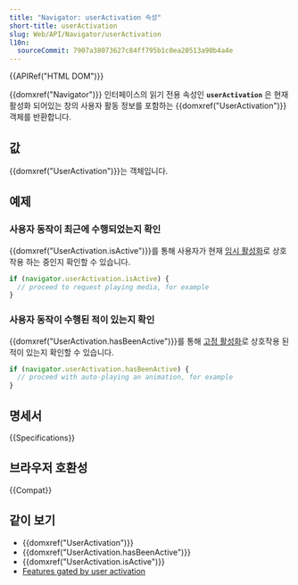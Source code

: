 ```yaml
---
title: "Navigator: userActivation 속성"
short-title: userActivation
slug: Web/API/Navigator/userActivation
l10n:
  sourceCommit: 7907a38073627c84ff795b1c0ea20513a90b4a4e
---
```


{{APIRef("HTML DOM")}}

{{domxref("Navigator")}} 인터페이스의 읽기 전용 속성인 **`userActivation`** 은  현재 활성화 되어있는 창의 사용자 활동 정보를 포함하는 {{domxref("UserActivation")}} 객체를 반환합니다.

## 값

{{domxref("UserActivation")}}는 객체입니다.

## 예제

### 사용자 동작이 최근에 수행되었는지 확인

{{domxref("UserActivation.isActive")}}를 통해 사용자가 현재 [임시 활성화](/ko/docs/Glossary/Transient_activation)로 상호작용 하는 중인지 확인할 수 있습니다.

```js
if (navigator.userActivation.isActive) {
  // proceed to request playing media, for example
}
```

### 사용자 동작이 수행된 적이 있는지 확인

{{domxref("UserActivation.hasBeenActive")}}를 통해 [고정 활성화](/ko/docs/Glossary/Sticky_activation)로 상호작용 된 적이 있는지 확인할 수 있습니다.

```js
if (navigator.userActivation.hasBeenActive) {
  // proceed with auto-playing an animation, for example
}
```

## 명세서

{{Specifications}}

## 브라우저 호환성

{{Compat}}

## 같이 보기

- {{domxref("UserActivation")}}
- {{domxref("UserActivation.hasBeenActive")}}
- {{domxref("UserActivation.isActive")}}
- [Features gated by user activation](/en-US/docs/Web/Security/User_activation)
